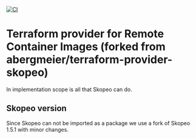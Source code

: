 [![CI](https://github.com/bsquare-corp/terraform-provider-skopeo/actions/workflows/ci.yaml/badge.svg?branch=main)](https://github.com/bsquare-corp/terraform-provider-skopeo/actions/workflows/ci.yaml)

# Terraform provider for Remote Container Images (forked from abergmeier/terraform-provider-skopeo)

In implementation scope is all that Skopeo can do.

## Skopeo version
Since Skopeo can not be imported as a package we use a fork of Skopeo 1.5.1 with minor changes.

